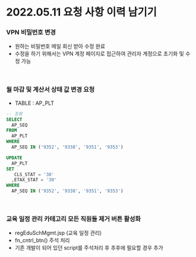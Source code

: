 # 2022.05.11 요청 사항 이력 남기기

### VPN 비밀번호 변경
- 원하는 비밀번호 메일 회신 받아 수정 완료
- 수정을 하기 위해서는 VPN 계정 페이지로 접근하여 관리자 계정으로 초기화 및 수정 가능

<br>

### 월 마감 및 계산서 상태 값 변경 요청
- TABLE : AP_PLT
```sql
-- 조회
SELECT 
  AP_SEQ
FROM 
  AP_PLT
WHERE
  AP_SEQ IN ('9352', '9338', '9351', '9353')
```

```sql
UPDATE
  AP_PLT
SET
   CLS_STAT = '30'
  ,ETAX_STAT = '30'
WHERE
  AP_SEQ IN ('9352', '9338', '9351', '9353')
```

<br>

### 교육 일정 관리 카테고리 모든 직원들 제거 버튼 활성화
- regEduSchMgmt.jsp (교육 일정 관리)
- fn_cntrl_btn() 주석 처리
- 기존 개발이 되어 있던 script를 주석처리 후 추후에 필요할 경우 추가
